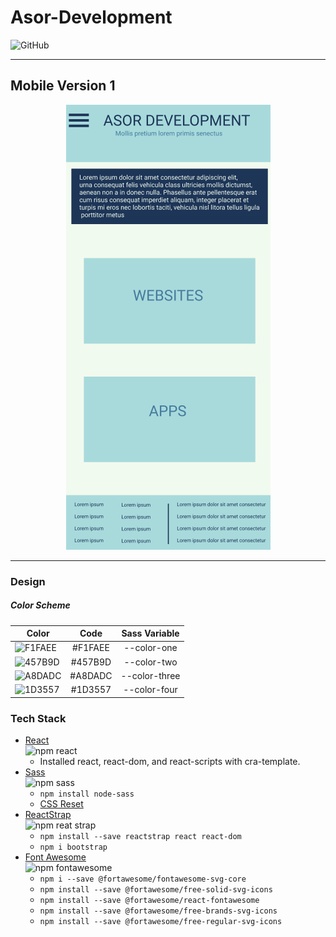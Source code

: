 # Asor-Development
<img alt="GitHub" src="https://img.shields.io/github/license/shareed/Asor-Development">

______________________
## Mobile Version 1
<p align="center">
  <img src="assets/rmmobile.png" alt="mobile" />
</p>

_________________________
### Design
##### Color Scheme

| Color                                                         | Code    | Sass Variable  |
| ------------------------------------------------------------- |:-------:| :-------------:|
| ![F1FAEE](https://via.placeholder.com/15/F1FAEE/000000?text=+)| #F1FAEE | --color-one    |
| ![457B9D](https://via.placeholder.com/15/457B9D/000000?text=+)| #457B9D | --color-two    |
| ![A8DADC](https://via.placeholder.com/15/A8DADC/000000?text=+)| #A8DADC | --color-three  |
| ![1D3557](https://via.placeholder.com/15/1D3557/000000?text=+)| #1D3557 | --color-four   |


### Tech Stack
- [React]()  <br> <img alt="npm react" src="https://img.shields.io/npm/v/create-react-app?style=plastic">
    - Installed react, react-dom, and react-scripts with cra-template.
- [Sass]() <br> <img alt="npm sass" src="https://img.shields.io/npm/v/sass?style=plastic">
    - `npm install node-sass`
    - [CSS Reset](https://meyerweb.com/eric/tools/css/reset/)
- [ReactStrap](https://reactstrap.github.io/) <br> <img alt="npm reat strap" src="https://img.shields.io/npm/v/reactstrap?style=plastic">
    - `npm install --save reactstrap react react-dom`
    - `npm i bootstrap`
- [Font Awesome](https://fontawesome.com/how-to-use/on-the-web/using-with/react) <br> <img alt="npm fontawesome" src="https://img.shields.io/npm/v/fontawesome?style=plastic">
    - `npm i --save @fortawesome/fontawesome-svg-core`
    - `npm install --save @fortawesome/free-solid-svg-icons`
    - `npm install --save @fortawesome/react-fontawesome`
    - `npm install --save @fortawesome/free-brands-svg-icons`
    - `npm install --save @fortawesome/free-regular-svg-icons`